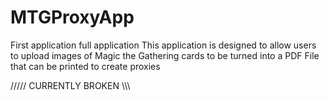 # MTGProxyApp
First application full application
This application is designed to allow users to upload images of Magic the Gathering cards to be turned into a PDF File that can be printed to create proxies


///// CURRENTLY BROKEN \\\\\
